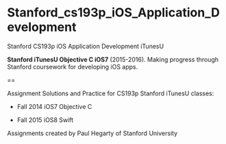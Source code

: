 # Stanford_cs193p_iOS_Application_Development
Stanford CS193p iOS Application Development iTunesU

**Stanford iTunesU Objective C iOS7** (2015-2016). Making progress through Stanford coursework for developing iOS apps.

==

Assignment Solutions and Practice for CS193p Stanford iTunesU classes:
* Fall 2014 iOS7 Objective C

* Fall 2015 iOS8 Swift

Assignments created by Paul Hegarty of Stanford University
